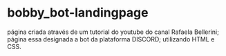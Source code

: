 # bobby_bot-landingpage

página criada através de um tutorial do youtube do canal Rafaela Bellerini;
página essa designada a bot da plataforma DISCORD;
utilizando HTML e CSS.

